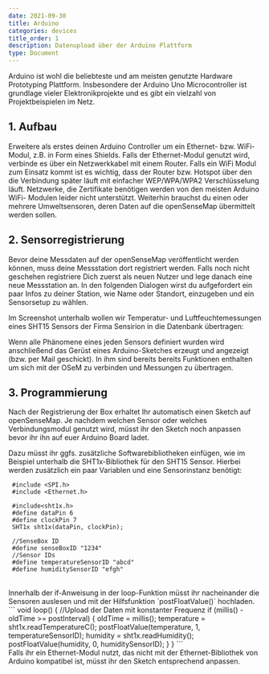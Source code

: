 ```yaml
---
date: 2021-09-30
title: Arduino
categories: devices
title_order: 1
description: Datenupload über der Arduino Plattform
type: Document
---
```

Arduino ist wohl die beliebteste und am meisten genutzte Hardware Prototyping Plattform. Insbesondere der Arduino Uno Microcontroller ist grundlage vieler Elektronikprojekte und es gibt ein vielzahl von Projektbeispielen im Netz. 

## 1. Aufbau
Erweitere als erstes deinen Arduino Controller um ein Ethernet- bzw. WiFi-Modul, z.B. in Form eines Shields. Falls der Ethernet-Modul genutzt wird, verbinde es über ein Netzwerkkabel mit einem Router.
Falls ein WiFi Modul zum Einsatz kommt ist es wichtig, dass der Router bzw. Hotspot über den die Verbindung später läuft mit einfacher WEP/WPA/WPA2 Verschlüsselung läuft. Netzwerke, die Zertifikate benötigen werden von den meisten Arduino WiFi- Modulen leider nicht unterstützt. 
Weiterhin brauchst du einen oder mehrere Umweltsensoren, deren Daten auf die openSenseMap übermittelt werden sollen. 

## 2. Sensorregistrierung
Bevor deine Messdaten auf der openSenseMap veröffentlicht werden können, muss deine Messstation dort registriert werden. Falls noch nicht geschehen registriere Dich zuerst als neuen Nutzer und lege danach eine neue Messstation an. In den folgenden Dialogen wirst du aufgefordert ein paar Infos zu deiner Station, wie Name oder Standort, einzugeben und ein Sensorsetup zu wählen. 

Im Screenshot unterhalb wollen wir Temperatur- und Luftfeuchtemessungen eines SHT15 Sensors der Firma Sensirion in die Datenbank übertragen:

Wenn alle Phänomene eines jeden Sensors definiert wurden wird anschließend das Gerüst eines Arduino-Sketches erzeugt und angezeigt (bzw. per Mail geschickt). In ihm sind bereits bereits Funktionen enthalten um sich mit der OSeM zu verbinden und Messungen zu übertragen. 


## 3. Programmierung
Nach der Registrierung der Box erhaltet Ihr automatisch einen Sketch auf openSenseMap.
Je nachdem welchen Sensor oder welches Verbindungsmodul genutzt wird, müsst ihr den Sketch noch anpassen bevor ihr ihn auf euer Arduino Board ladet. 

Dazu müsst ihr ggfs. zusätzliche Softwarebibliotheken einfügen, wie im Beispiel unterhalb die SHT1x-Bibliothek für den SHT15 Sensor. Hierbei werden zusätzlich ein paar Variablen und eine Sensorinstanz benötigt:
``` 
 #include <SPI.h>
 #include <Ethernet.h>
 
 #include<sht1x.h>
 #define dataPin 6
 #define clockPin 7
 SHT1x sht1x(dataPin, clockPin);
 
 //SenseBox ID
 #define senseBoxID "1234"
 //Sensor IDs
 #define temperatureSensorID "abcd"
 #define humiditySensorID "efgh"
```
<br>
Innerhalb der if-Anweisung in der loop-Funktion müsst ihr nacheinander die Sensoren auslesen und mit der Hilfsfunktion `postFloatValue()` hochladen.
```
 void loop()
 {
   //Upload der Daten mit konstanter Frequenz
   if (millis() - oldTime >= postInterval)
   {
     oldTime = millis();
     temperature = sht1x.readTemperatureC();
     postFloatValue(temperature, 1, temperatureSensorID);
     humidity = sht1x.readHumidity();
     postFloatValue(humidity, 0, humiditySensorID);
   }
 }
 ```
<br>
Falls ihr ein Ethernet-Modul nutzt, das nicht mit der Ethernet-Bibliothek von Arduino kompatibel ist, müsst ihr den Sketch entsprechend anpassen.

